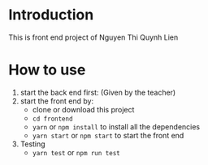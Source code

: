# Introduction

This is front end project of Nguyen Thi Quynh Lien

# How to use

1. start the back end first: (Given by the teacher)
2. start the front end by:
   - clone or download this project
   - `cd frontend`
   - `yarn` or `npm install` to install all the dependencies
   - `yarn start` or `npm start` to start the front end
3. Testing
   - `yarn test` or `npm run test`
